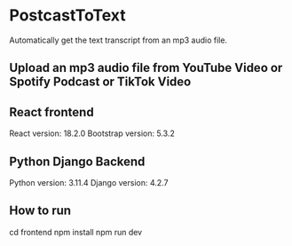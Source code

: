 # PostcastToText
Automatically get the text transcript from an mp3 audio file.

## Upload an mp3 audio file from YouTube Video or Spotify Podcast or TikTok Video

<!-- ## Google Ads -->


## React frontend
React version: 18.2.0
Bootstrap version: 5.3.2

## Python Django Backend
Python version: 3.11.4
Django version: 4.2.7

## How to run
cd frontend
npm install
npm run dev
